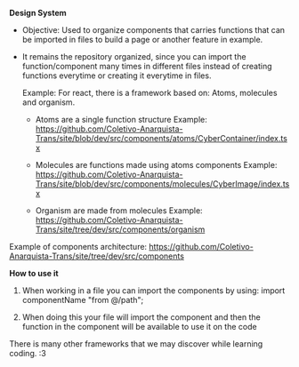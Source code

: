 **Design System**

- Objective: Used to organize components that carries functions that can be imported in files to build a page or another feature in example.
- It remains the repository organized, since you can import the function/component many times in different files instead of creating functions everytime or creating it everytime in files.

  Example:
  For react, there is a framework based on: Atoms, molecules and organism.
  - Atoms are a single function structure
   Example:
    https://github.com/Coletivo-Anarquista-Trans/site/blob/dev/src/components/atoms/CyberContainer/index.tsx
    
  - Molecules are functions made using atoms components
   Example:
    https://github.com/Coletivo-Anarquista-Trans/site/blob/dev/src/components/molecules/CyberImage/index.tsx
  
  - Organism are made from molecules
   Example:
    https://github.com/Coletivo-Anarquista-Trans/site/tree/dev/src/components/organism
 
Example of components architecture: https://github.com/Coletivo-Anarquista-Trans/site/tree/dev/src/components

**How to use it**

1. When working in a file you can import the components by using:
import componentName "from @/path";

2. When doing this your file will import the component and then the function in the component will be available to use it on the code
 
There is many other frameworks that we may discover while learning coding. :3
    
